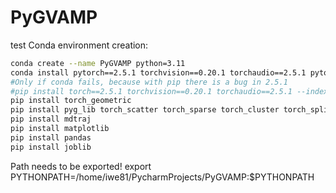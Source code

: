# PyGVAMP
test
Conda environment creation:
```bash
conda create --name PyGVAMP python=3.11
conda install pytorch==2.5.1 torchvision==0.20.1 torchaudio==2.5.1 pytorch-cuda=12.4 -c pytorch -c nvidia
#Only if conda fails, because with pip there is a bug in 2.5.1
#pip install torch==2.5.1 torchvision==0.20.1 torchaudio==2.5.1 --index-url https://download.pytorch.org/whl/cu124
pip install torch_geometric
pip install pyg_lib torch_scatter torch_sparse torch_cluster torch_spline_conv -f https://data.pyg.org/whl/torch-2.5.0+cu124.html
pip install mdtraj
pip install matplotlib
pip install pandas
pip install joblib
```
Path needs to be exported!
export PYTHONPATH=/home/iwe81/PycharmProjects/PyGVAMP:$PYTHONPATH
